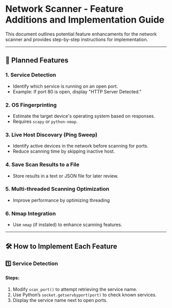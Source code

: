 # Network Scanner - Feature Additions and Implementation Guide

This document outlines potential feature enhancaments for the network scanner and provides step-by-step instructions for implementation.

---

## 🚀 Planned Features

### 1. **Service Detection**
   - Identify which service is running on an open port.
   - Example: If port 80 is open, display "HTTP Server Detected."

### 2. **OS Fingerprinting**
   - Estimate the target device's operating system based on responses.
   - Requires `scapy` or `python-nmap`.

### 3. **Live Host Discovary (Ping Sweep)**
   - Identify active devices in the network before scanning for ports.
   - Reduce scanning time by skipping inactive host.

### 4. **Save Scan Results to a File**
   - Store results in a text or JSON file for later review.

### 5. **Multi-threaded Scanning Optimization**
   - Improve performance by optimizing threading

### 6. **Nmap Integration**
   - Use `nmap` (if instaled) to enhance scanning features.

---

## 🛠 How to Implement Each Feature

### 1️⃣ **Service Detection**
#### Steps:
1. Modify `scan_port()` to attempt retrieving the service name.
2. Use Python’s `socket.getservbyport(port)` to check known services.
3. Display the service name next to open ports.
